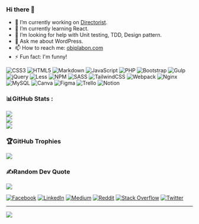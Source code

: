 ### Hi there 👋

- 🔭 I’m currently working on [Directorist](https://directorist.com/).
- 🌱 I’m currently learning React.
- 🤔 I’m looking for help with Unit testing, TDD, Design pattern.
- 💬 Ask me about WordPress.
- 📫 How to reach me: [obiplabon.com](https:://obiplabon.com/contact/)
- ⚡ Fun fact: I'm funny!

![CSS3](https://img.shields.io/badge/css3-%231572B6.svg?style=for-the-badge&logo=css3&logoColor=white) ![HTML5](https://img.shields.io/badge/html5-%23E34F26.svg?style=for-the-badge&logo=html5&logoColor=white) ![Markdown](https://img.shields.io/badge/markdown-%23000000.svg?style=for-the-badge&logo=markdown&logoColor=white) ![JavaScript](https://img.shields.io/badge/javascript-%23323330.svg?style=for-the-badge&logo=javascript&logoColor=%23F7DF1E) ![PHP](https://img.shields.io/badge/php-%23777BB4.svg?style=for-the-badge&logo=php&logoColor=white) ![Bootstrap](https://img.shields.io/badge/bootstrap-%23563D7C.svg?style=for-the-badge&logo=bootstrap&logoColor=white) ![Gulp](https://img.shields.io/badge/GULP-%23CF4647.svg?style=for-the-badge&logo=gulp&logoColor=white) ![jQuery](https://img.shields.io/badge/jquery-%230769AD.svg?style=for-the-badge&logo=jquery&logoColor=white) ![Less](https://img.shields.io/badge/less-2B4C80?style=for-the-badge&logo=less&logoColor=white) ![NPM](https://img.shields.io/badge/NPM-%23000000.svg?style=for-the-badge&logo=npm&logoColor=white) ![SASS](https://img.shields.io/badge/SASS-hotpink.svg?style=for-the-badge&logo=SASS&logoColor=white) ![TailwindCSS](https://img.shields.io/badge/tailwindcss-%2338B2AC.svg?style=for-the-badge&logo=tailwind-css&logoColor=white) ![Webpack](https://img.shields.io/badge/webpack-%238DD6F9.svg?style=for-the-badge&logo=webpack&logoColor=black) ![Nginx](https://img.shields.io/badge/nginx-%23009639.svg?style=for-the-badge&logo=nginx&logoColor=white) ![MySQL](https://img.shields.io/badge/mysql-%2300f.svg?style=for-the-badge&logo=mysql&logoColor=white) ![Canva](https://img.shields.io/badge/Canva-%2300C4CC.svg?style=for-the-badge&logo=Canva&logoColor=white) 	![Figma](https://img.shields.io/badge/figma-%23F24E1E.svg?style=for-the-badge&logo=figma&logoColor=white) ![Trello](https://img.shields.io/badge/Trello-%23026AA7.svg?style=for-the-badge&logo=Trello&logoColor=white) ![Notion](https://img.shields.io/badge/Notion-%23000000.svg?style=for-the-badge&logo=notion&logoColor=white)

### 📊GitHub Stats :
![](https://github-readme-stats.vercel.app/api?username=obiplabon&theme=radical&hide_border=true&include_all_commits=false&count_private=true)<br/>
![](https://github-readme-streak-stats.herokuapp.com/?user=obiplabon&theme=radical&hide_border=true)<br/>
![](https://github-readme-stats.vercel.app/api/top-langs/?username=obiplabon&theme=radical&hide_border=true&include_all_commits=false&count_private=true&layout=compact)

### 🏆GitHub Trophies
![](https://github-profile-trophy.vercel.app/?username=obiplabon&theme=radical&no-frame=false&no-bg=false&margin-w=4)

### ✍️Random Dev Quote
![](https://quotes-github-readme.vercel.app/api?type=vetical&theme=radical)


[![Facebook](https://img.shields.io/badge/Facebook-%231877F2.svg?logo=Facebook&logoColor=white)](https://facebook.com/obiplabon) [![LinkedIn](https://img.shields.io/badge/LinkedIn-%230077B5.svg?logo=linkedin&logoColor=white)](https://linkedin.com/in/obiplabon) [![Medium](https://img.shields.io/badge/Medium-12100E?logo=medium&logoColor=white)](https://medium.com/@obiplabon) [![Reddit](https://img.shields.io/badge/Reddit-%23FF4500.svg?logo=Reddit&logoColor=white)](https://reddit.com/user/obiplabon) [![Stack Overflow](https://img.shields.io/badge/-Stackoverflow-FE7A16?logo=stack-overflow&logoColor=white)](https://stackoverflow.com/users/obiplabon) [![Twitter](https://img.shields.io/badge/Twitter-%231DA1F2.svg?logo=Twitter&logoColor=white)](https://twitter.com/obiplabon) 

---
![](https://komarev.com/ghpvc/?username=obiplabon&label=Visitors+Count&color=brightgreen)
